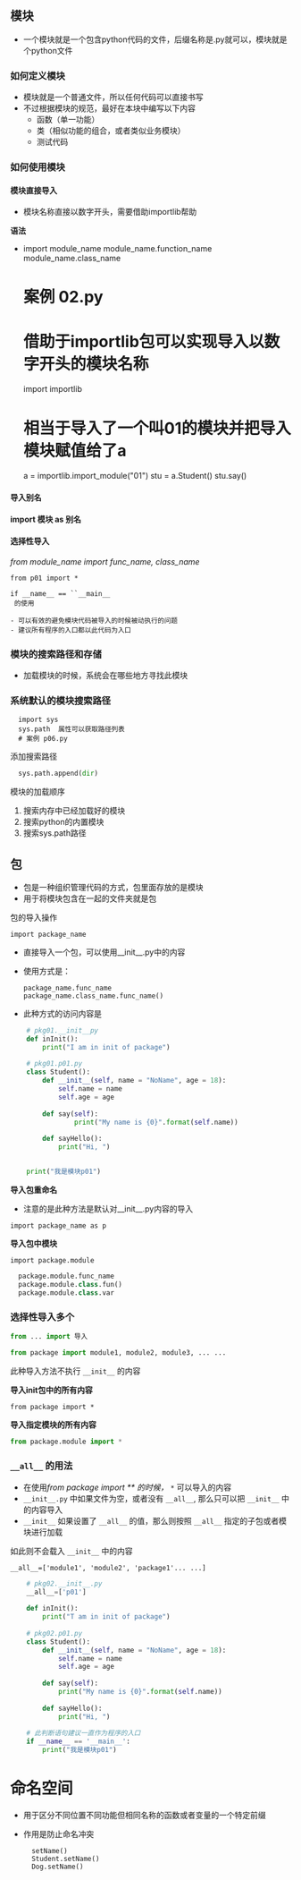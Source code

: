 ## 模块

- 一个模块就是一个包含python代码的文件，后缀名称是.py就可以，模块就是个python文件



### **如何定义模块**

- 模块就是一个普通文件，所以任何代码可以直接书写
- 不过根据模块的规范，最好在本块中编写以下内容
  - 函数（单一功能）
  - 类（相似功能的组合，或者类似业务模块）
  - 测试代码

### **如何使用模块**

#### **模块直接导入**

- 模块名称直接以数字开头，需要借助importlib帮助

**语法**

- import module_name module_name.function_name module_name.class_name

	# 案例 02.py
	# 借助于importlib包可以实现导入以数字开头的模块名称
	import importlib
	
	# 相当于导入了一个叫01的模块并把导入模块赋值给了a
	
	a = importlib.import_module("01")
	stu = a.Student()
	stu.say() 
#### 导入别名

**import 模块 as 别名**

#### 选择性导入

*from module_name import func_name, class_name*

```
from p01 import *
```

```
if __name__ == ``__main__
 的使用

- 可以有效的避免模块代码被导入的时候被动执行的问题
- 建议所有程序的入口都以此代码为入口
```

### 模块的搜索路径和存储

- 加载模块的时候，系统会在哪些地方寻找此模块

### 系统默认的模块搜索路径

```
  import sys
  sys.path  属性可以获取路径列表
  # 案例 p06.py
```

添加搜索路径

```python
  sys.path.append(dir)
```

模块的加载顺序

1. 搜索内存中已经加载好的模块
2. 搜索python的内置模块
3. 搜索sys.path路径



## 包

- 包是一种组织管理代码的方式，包里面存放的是模块
- 用于将模块包含在一起的文件夹就是包

包的导入操作

```
import package_name
```

- 直接导入一个包，可以使用__init__.py中的内容

- 使用方式是：

  ```undefined
  package_name.func_name
  package_name.class_name.func_name()
  ```

* 此种方式的访问内容是

```python
	# pkg01.__init__py
	def inInit():
	    print("I am in init of package")
 
	# pkg01.p01.py
	class Student():
	    def __init__(self, name = "NoName", age = 18):
	        self.name = name
	        self.age = age
	
	    def say(self):
	            print("My name is {0}".format(self.name))
	
		def sayHello():
		    print("Hi, ")
 

	print("我是模块p01")
```



**导入包重命名**

- 注意的是此种方法是默认对__init__.py内容的导入

```
import package_name as p
```

 

**导入包中模块**

```
import package.module
```

```python
  package.module.func_name
  package.module.class.fun()
  package.module.class.var
```



### 选择性导入多个

```python
from ... import 导入

from package import module1, module2, module3, ... ...
```

此种导入方法不执行 `__init__` 的内容





**导入init包中的所有内容**

```
from package import *
```



**导入指定模块的所有内容**

```python
from package.module import *
```



### `__all__` 的用法

- 在使用*from package import ** 的时候，* `*` 可以导入的内容
- `__init__.py` 中如果文件为空，或者没有 `__all__`, 那么只可以把 `__init__` 中的内容导入
- `__init__` 如果设置了 `__all__` 的值，那么则按照 `__all__` 指定的子包或者模块进行加载

如此则不会载入 `__init__` 中的内容

 `__all__=['module1', 'module2', 'package1'... ...]`



```python
	# pkg02.__init__.py
	__all__=['p01']
	
	def inInit():
	    print("T am in init of package")
 
	# pkg02.p01.py
	class Student():
    	def __init__(self, name = "NoName", age = 18):
        	self.name = name
        	self.age = age
 
    	def say(self):
            print("My name is {0}".format(self.name))
	
		def sayHello():
	    	print("Hi, ")
	
	# 此判断语句建议一直作为程序的入口
	if __name__ == '__main__':
	    print("我是模块p01")

```

 

# 命名空间

- 用于区分不同位置不同功能但相同名称的函数或者变量的一个特定前缀

- 作用是防止命名冲突

  ```undefined
    setName()
    Student.setName()
    Dog.setName()
  ```